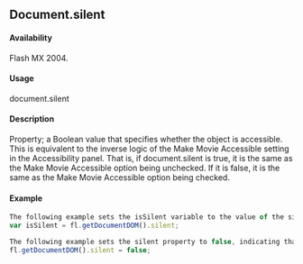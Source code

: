 ## Document.silent

#### Availability

Flash MX 2004.

#### Usage

document.silent

#### Description

Property; a Boolean value that specifies whether the object is accessible. This is equivalent to the inverse logic of the Make Movie Accessible setting in the Accessibility panel. That is, if document.silent is true, it is the same as the Make Movie Accessible option being unchecked. If it is false, it is the same as the Make Movie Accessible option being checked.

#### Example

```javascript
The following example sets the isSilent variable to the value of the silent property:
var isSilent = fl.getDocumentDOM().silent;

The following example sets the silent property to false, indicating that the document is accessible:
fl.getDocumentDOM().silent = false;

```